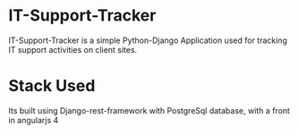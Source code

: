 # IT-Support-Tracker
IT-Support-Tracker is a simple Python-Django Application used for tracking IT support activities on client sites.

# Stack Used
Its built using Django-rest-framework with PostgreSql database, with a front in angularjs 4

#